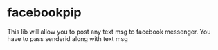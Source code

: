 # facebookpip
This lib will allow you to post any text msg to facebook messenger. You have to pass senderid along with text msg
